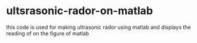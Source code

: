 # ultsrasonic-rador-on-matlab
this code is used for making ultrasonic rador using matlab and displays the reading of on the figure of matlab
